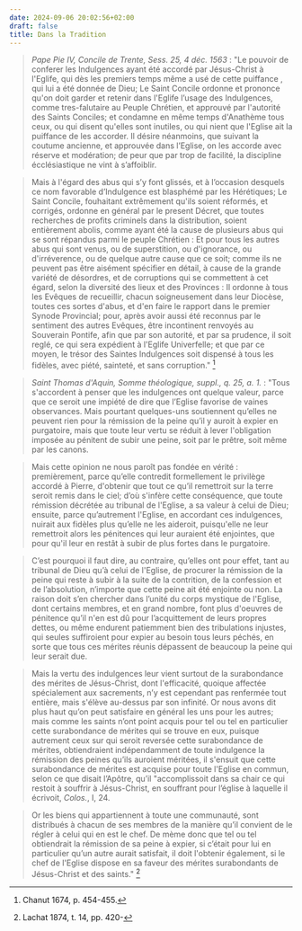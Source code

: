 ```yaml
---
date: 2024-09-06 20:02:56+02:00
draft: false
title: Dans la Tradition
---
```





> *Pape Pie IV, Concile de Trente, Sess. 25, 4 déc. 1563* : "Le pouvoir de conferer les Indulgences ayant été accordé par Jésus-Christ à l'Eglife, qui dès les premiers temps même a usé de cette puiffance , qui lui a été donnée de Dieu; Le Saint Concile ordonne et prononce qu'on doit garder et retenir dans l'Eglife l’usage des Indulgences, comme tres-falutaire au Peuple Chrétien, et approuvé par l'autorité des Saints Conciles; et condamne en même temps d'Anathème tous ceux, ou qui disent qu'elles sont inutiles, ou qui nient que l'Eglise ait la puiffance de les accorder. Il désire néanmoins, que suivant la coutume ancienne, et approuvée dans l’Eglise, on les accorde avec réserve et modération; de peur que par trop de facilité, la discipline écclésiastique ne vint à s’affoiblir.

> Mais à l'égard des abus qui s’y font glissés, et à l’occasion desquels ce nom favorable d’Indulgence est blasphémé par les Hérétiques; Le Saint Concile, fouhaitant extrêmement qu'ils soient réformés, et corrigés, ordonne en général par le present Décret, que toutes recherches de profits criminels dans la distribution, soient entièrement abolis, comme ayant été la cause de plusieurs abus qui se sont répandus parmi le peuple Chrétien : Et pour tous les autres abus qui sont venus, ou de superstition, ou d'ignorance, ou d'irréverence, ou de quelque autre cause que ce soit; comme ils ne peuvent pas être aisément spécifier en détail, à cause de la grande variété de désordres, et de corruptions qui se commettent à cet égard, selon la diversité des lieux et des Provinces : Il ordonne à tous les Evêques de recueillir, chacun soigneusement dans leur Diocèse, toutes ces sortes d'abus, et d'en faire le rapport dans le premier Synode Provincial; pour, après avoir aussi été reconnus par le sentiment des autres Evêques, être incontinent renvoyés au Souverain Pontife, afin que par son autorité, et par sa prudence, il soit reglé, ce qui sera expédient à l'Eglife Univerfelle; et que par ce moyen, le trésor des Saintes Indulgences soit dispensé à tous les fidèles, avec piété, sainteté, et sans corruption." [^1]

[^1]: Chanut 1674, p. 454-455. 

> *Saint Thomas d'Aquin, Somme théologique, suppl., q. 25, a. 1.* :  "Tous s'accordent à penser que les indulgences ont quelque valeur, parce que ce seroit une impiété de dire que l’Eglise favorise de vaines observances. Mais pourtant quelques-uns soutiennent qu’elles ne peuvent rien pour la rémission de la peine qu’il y auroit à expier en purgatoire, mais que toute leur vertu se réduit à lever l'obligation imposée au pénitent de subir une peine, soit par le prêtre, soit même par les canons. 

> Mais cette opinion ne nous paroît pas fondée en vérité : premièrement, parce qu’elle contredit formellement le privilège accordé à Pierre, d'obtenir que tout ce qu’il remettroit sur la terre seroit remis dans le ciel; d’où s'infère cette conséquence, que toute rémission décrétée au tribunal de l'Eglise, a sa valeur à celui de Dieu; ensuite, parce qu’autrement l'Eglise, en accordant ces indulgences, nuirait aux fidèles plus qu’elle ne les aideroit, puisqu'elle ne leur remettroit alors les pénitences qui leur auraient été enjointes, que pour qu'il leur en restât à subir de plus fortes dans le purgatoire.

> C’est pourquoi il faut dire, au contraire, qu’elles ont pour effet, tant au tribunal de Dieu qu’à celui de l'Eglise, de procurer la rémission de la peine qui reste à subir à la suite de la contrition, de la confession et de l’absolution, n’importe que cette peine ait été enjointe ou non. La raison doit s’en chercher dans l’unité du corps mystique de l'Eglise, dont certains membres, et en grand nombre, font plus d'oeuvres de pénitence qu’il n'en est dû pour l’acquittement de leurs propres dettes, ou même endurent patiemment bien des tribulations injustes, qui seules suffiroient pour expier au besoin tous leurs péchés, en sorte que tous ces mérites réunis dépassent de beaucoup la peine qui leur serait due. 

> Mais la vertu des indulgences leur vient surtout de la surabondance des mérites de Jésus-Christ, dont l'efficacité, quoique affectée spécialement aux sacrements, n’y est cependant pas renfermée tout entière, mais s'élève au-dessus par son infinité. Or nous avons dit plus haut qu’on peut satisfaire en général les uns pour les autres; mais comme les saints n’ont point acquis pour tel ou tel en particulier cette surabondance de mérites qui se trouve en eux, puisque autrement ceux sur qui seroit reversée cette surabondance de mérites, obtiendraient indépendamment de toute indulgence la rémission des peines qu’ils auroient méritées, il s'ensuit que cette surabondance de mérites est acquise pour toute l'Eglise en commun, selon ce que disait l’Apôtre, qu’il "accomplissoit dans sa chair ce qui restoit à souffrir à Jésus-Christ, en souffrant pour l’église à laquelle il écrivoit, *Colos.*, I, 24. 

> Or les biens qui appartiennent à toute une communauté, sont distribués à chacun de ses membres de la manière qu’il convient de le régler à celui qui en est le chef. De mème donc que tel ou tel obtiendrait la rémission de sa peine à expier, si c’était pour lui en particulier qu’un autre aurait satisfait, il doit l'obtenir également, si le chef de l'Eglise dispose en sa faveur des mérites surabondants de Jésus-Christ et des saints."  [^2]

[^2]: Lachat 1874, t. 14, pp. 420-
